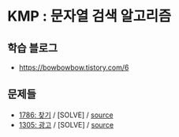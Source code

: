 # KMP : 문자열 검색 알고리즘

## 학습 블로그

 - https://bowbowbow.tistory.com/6

## 문제들

 - [1786: 찾기](https://www.acmicpc.net/problem/1786) / \[SOLVE\] / [source](../../sources/1786.cpp)
 - [1305: 광고](https://www.acmicpc.net/problem/1305) / \[SOLVE\] / [source](../../sources/1305.cpp)
